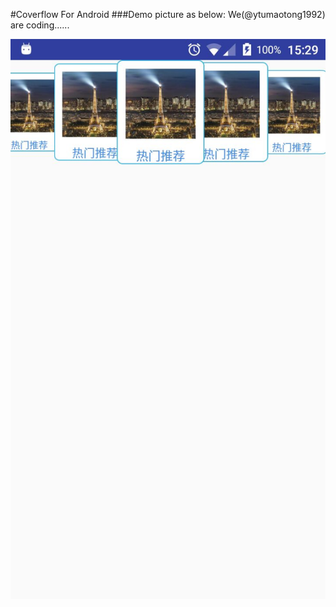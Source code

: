 #Coverflow For Android
###Demo picture as below:
We(@ytumaotong1992) are coding......


![Aaron Swartz](img.jpg)